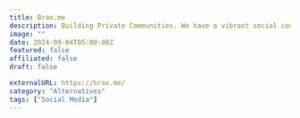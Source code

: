 ```yaml
---
title: Brax.me
description: Building Private Communities. We have a vibrant social community. Our users are focused on privacy.
image: ""
date: 2024-09-04T05:00:00Z
featured: false
affiliated: false
draft: false

externalURL: https://brax.me/
category: "Alternatives"
tags: ["Social Media"]
---
```

